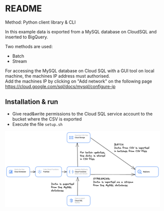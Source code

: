 # README

Method: Python client library & CLI

In this example data is exported from a MySQL database on CloudSQL and inserted to BigQuery.

Two methods are used:
- Batch
- Stream

For accessing the MySQL database on Cloud SQL with a GUI tool on local machine, the machines IP address must authorised. \
Add the machines IP by clicking on "Add network" on the following page https://cloud.google.com/sql/docs/mysql/configure-ip

## Installation & run
- Give read&write permissions to the Cloud SQL service account to the bucket where the CSV is exported
- Execute the file ```setup.sh```


<img src="diagram.png"></img>